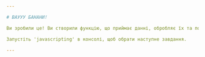 ```yaml
---

# ВАУУУ БАНАНИ!

Ви зробили це! Ви створили функцію, що приймає данні, обробляє їх та повертає результат.

Запустіть 'javascripting' в консолі, щоб обрати наступне завдання.

---
```

